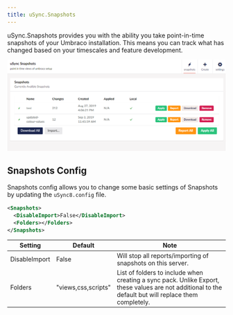 ```yaml
---
title: uSync.Snapshots
---
```


uSync.Snapshots provides you with the ability you take point-in-time snapshots of your Umbraco installation. This means you can track what has changed based on your timescales and feature development. 

![Snapshots Dashboard](snapshots.png)

## Snapshots Config

Snapshots config allows you to change some basic settings of Snapshots by updating the `uSync8.config` file.  

```xml title="/config/uSync8.config"
<Snapshots>
  <DisableImport>False</DisableImport>
  <Folders></Folders>
</Snapshots>
```

Setting | Default | Note
--------|---------|--------
DisableImport | False | Will stop all reports/importing of snapshots on this server.
Folders | "views,css,scripts" | List of folders to include when creating a sync pack. Unlike Export, these values are not additional to the default but will replace them completely.